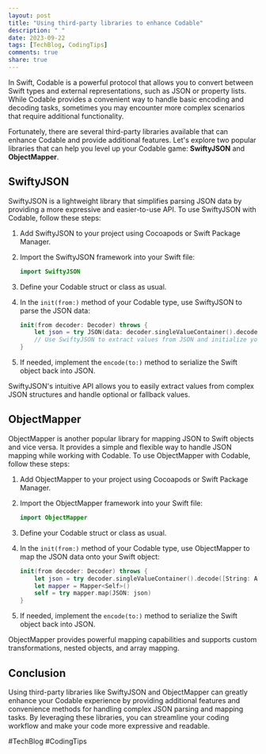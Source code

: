 ```yaml
---
layout: post
title: "Using third-party libraries to enhance Codable"
description: " "
date: 2023-09-22
tags: [TechBlog, CodingTips]
comments: true
share: true
---
```


In Swift, Codable is a powerful protocol that allows you to convert between Swift types and external representations, such as JSON or property lists. While Codable provides a convenient way to handle basic encoding and decoding tasks, sometimes you may encounter more complex scenarios that require additional functionality.

Fortunately, there are several third-party libraries available that can enhance Codable and provide additional features. Let's explore two popular libraries that can help you level up your Codable game: **SwiftyJSON** and **ObjectMapper**.

## SwiftyJSON

SwiftyJSON is a lightweight library that simplifies parsing JSON data by providing a more expressive and easier-to-use API. To use SwiftyJSON with Codable, follow these steps:

1. Add SwiftyJSON to your project using Cocoapods or Swift Package Manager.

2. Import the SwiftyJSON framework into your Swift file:
   ```swift
   import SwiftyJSON
   ```

3. Define your Codable struct or class as usual.

4. In the `init(from:)` method of your Codable type, use SwiftyJSON to parse the JSON data:
   ```swift
   init(from decoder: Decoder) throws {
       let json = try JSON(data: decoder.singleValueContainer().decode(Data.self))
       // Use SwiftyJSON to extract values from JSON and initialize your properties
   }
   ```

5. If needed, implement the `encode(to:)` method to serialize the Swift object back into JSON.

SwiftyJSON's intuitive API allows you to easily extract values from complex JSON structures and handle optional or fallback values.

## ObjectMapper

ObjectMapper is another popular library for mapping JSON to Swift objects and vice versa. It provides a simple and flexible way to handle JSON mapping while working with Codable. To use ObjectMapper with Codable, follow these steps:

1. Add ObjectMapper to your project using Cocoapods or Swift Package Manager.

2. Import the ObjectMapper framework into your Swift file:
   ```swift
   import ObjectMapper
   ```

3. Define your Codable struct or class as usual.

4. In the `init(from:)` method of your Codable type, use ObjectMapper to map the JSON data onto your Swift object:
   ```swift
   init(from decoder: Decoder) throws {
       let json = try decoder.singleValueContainer().decode([String: Any].self)
       let mapper = Mapper<Self>()
       self = try mapper.map(JSON: json)
   }
   ```

5. If needed, implement the `encode(to:)` method to serialize the Swift object back into JSON.

ObjectMapper provides powerful mapping capabilities and supports custom transformations, nested objects, and array mapping.

## Conclusion

Using third-party libraries like SwiftyJSON and ObjectMapper can greatly enhance your Codable experience by providing additional features and convenience methods for handling complex JSON parsing and mapping tasks. By leveraging these libraries, you can streamline your coding workflow and make your code more expressive and readable.

#TechBlog #CodingTips